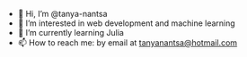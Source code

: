 - 👋 Hi, I’m @tanya-nantsa
- 👀 I’m interested in web development and machine learning
- 🌱 I’m currently learning Julia
- 📫 How to reach me: by email at tanyanantsa@hotmail.com

<!---
tanya-nantsa/tanya-nantsa is a ✨ special ✨ repository because its `README.md` (this file) appears on your GitHub profile.
You can click the Preview link to take a look at your changes.
--->
